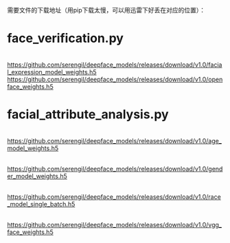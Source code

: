 需要文件的下载地址（用pip下载太慢，可以用迅雷下好丢在对应的位置）：

# face_verification.py

​        https://github.com/serengil/deepface_models/releases/download/v1.0/facial_expression_model_weights.h5
​        https://github.com/serengil/deepface_models/releases/download/v1.0/openface_weights.h5

# facial_attribute_analysis.py

​	https://github.com/serengil/deepface_models/releases/download/v1.0/age_model_weights.h5

​	https://github.com/serengil/deepface_models/releases/download/v1.0/gender_model_weights.h5

​	https://github.com/serengil/deepface_models/releases/download/v1.0/race_model_single_batch.h5

​	https://github.com/serengil/deepface_models/releases/download/v1.0/vgg_face_weights.h5


